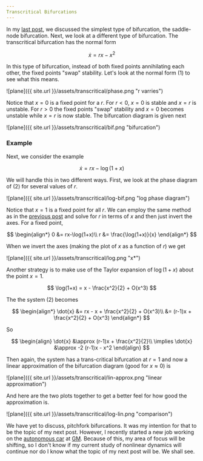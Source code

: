 ```yaml
---
Transcritical Bifurcations
---
```


In my [last post](post_link), we discussed the simplest type of bifurcation, the saddle-node bifurcation. Next, we look at a different type of bifurcation. The transcritical bifurcation has the normal form

$$
\begin{equation}
\dot{x} = rx - x^2
\end{equation}
$$

In this type of bifurcation, instead of both fixed points annihilating each other, the fixed points "swap" stability. Let's look at the normal form (1) to see what this means.

![plane]({{ site.url }}/assets/transcritical/phase.png "r varries")

Notice that $x=0$ is a fixed point for a $r$.  For $r<0$, $x = 0$ is stable and $x = r$ is unstable.  For $r>0$ the fixed points "swap" stability and $x=0$ becomes unstable while $x=r$ is now stable. The bifurcation diagram is given next

![plane]({{ site.url }}/assets/transcritical/bif.png "bifurcation")

### Example ###
Next, we consider the example 

$$
\begin{equation}
\dot{x} = rx - \log(1+x)
\end{equation}
$$

We will handle this in two different ways. First, we look at the phase diagram of (2) for several values of $r$.

![plane]({{ site.url }}/assets/transcritical/log-bif.png "log phase diagram")

Notice that $x=1$ is a fixed point for all $r$. We can employ the same method as in the [previous post](previous_post_link) and solve for $r$ in terms of $x$ and then just invert the axes. For a fixed point, 

$$
\begin{align*}
0 &= rx-\log(1+x)\\
r &= \frac{\log(1+x)}{x}
\end{align*}
$$

When we invert the axes (making the plot of $x$ as a function of $r$) we get

![plane]({{ site.url }}/assets/transcritical/log.png "x*")

Another strategy is to make use of the Taylor expansion of $\log(1+x)$ about the point $x=1$.

$$
\log(1+x) = x - \frac{x^2}{2} + O(x^3)
$$

The the system (2) becomes

$$
\begin{align*}
\dot{x} &= rx - x + \frac{x^2}{2} + O(x^3)\\
&= (r-1)x + \frac{x^2}{2} + O(x^3)
\end{align*}
$$

So 

$$
\begin{align}
\dot{x} &\approx (r-1)x + \frac{x^2}{2}\\
\implies \dot{x} &\approx -2 (r-1)x - x^2
\end{align}
$$

Then again, the system has a trans-critical bifurcation at $r = 1$ and now a linear approximation of the bifurcation diagram (good for $x \approx 0$) is 

![plane]({{ site.url }}/assets/transcritical/lin-approx.png "linear approximation")

And here are the two plots together to get a better feel for how good the approximation is.

![plane]({{ site.url }}/assets/transcritical/log-lin.png "comparison")

We have yet to discuss, pitchfork bifurcations. It was my intention for that to be the topic of my next post. However, I recently started a new job working on the [autonomous car](http://media.gm.com/media/us/en/gm/news.detail.html/content/Pages/news/us/en/2016/mar/0311-cruise.html) at [GM](http://www.gm.com/index.html). Because of this, my area of focus will be shifting, so I don't know if my current study of nonlinear dynamics will continue nor do I know what the topic of my next post will be. We shall see.